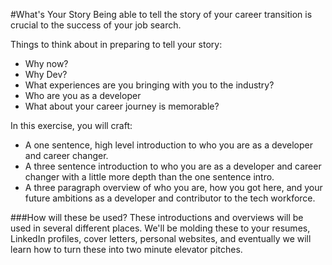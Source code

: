 #What's Your Story
Being able to tell the story of your career transition is crucial to the success of your job search. 

Things to think about in preparing to tell your story:
<ul>
<li>Why now?</li>
<li>Why Dev?</li>
<li>What experiences are you bringing with you to the industry?</li>
<li>Who are you as a developer</li>
<li>What about your career journey is memorable?</li>
</ul>

In this exercise, you will craft:
<ul>
<li>A one sentence, high level introduction to who you are as a developer and career changer.</li>
<li>A three sentence introduction to who you are as a developer and career changer with a little more depth than the one sentence intro.</li>
<li>A three paragraph overview of who you are, how you got here, and your future ambitions as a developer and contributor to the tech workforce.</li>
</ul>

###How will these be used?
These introductions and overviews will be used in several different places. We'll be molding these to your resumes, LinkedIn profiles, cover letters, personal websites, and eventually we will learn how to turn these into two minute elevator pitches.
